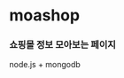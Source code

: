 # moashop
### 쇼핑몰 정보 모아보는 페이지
node.js + mongodb

<p align="center>
    <img src = "https://user-images.githubusercontent.com/94173023/174196389-f3316925-1eb0-477f-bdfc-8e8f791307a0.gif">
</p>
